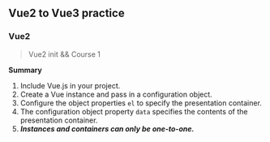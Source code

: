 ## Vue2 to Vue3 practice

### Vue2
> Vue2 init && Course 1

**Summary**

1. Include Vue.js in your project.
2. Create a Vue instance and pass in a configuration object.
3. Configure the object properties `el` to specify the presentation container.
4. The configuration object property `data` specifies the contents of the presentation container.
5. **_Instances and containers can only be one-to-one._**